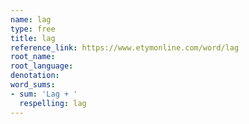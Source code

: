 ```yaml
---
name: lag
type: free
title: lag
reference_link: https://www.etymonline.com/word/lag
root_name: 
root_language: 
denotation: 
word_sums:
- sum: 'Lag + '
  respelling: lag
---
```


